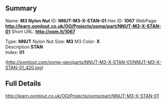 

 ## Summary
Name: __M3 Nylon Nut__
ID: __NNUT-M3-X-STAN-01__
Hex ID: __1067__
WebPage: __http://learn.oomlout.co.uk/OO/Projects/oomp/part/NNUT-M3-X-STAN-01__
Short URL: __http://oom.lt/1067__

Type: __NNUT__ Nylon Nut 
Size: __M3__ M3 
Color: __X__  
Description __STAN__  
Index: __01__


(http://oomlout.com/oomp-gen/parts/NNUT-M3-X-STAN-01/NNUT-M3-X-STAN-01_420.jpg)


 ## Full Details
 http://learn.oomlout.co.uk/OO/Projects/oomp/part/NNUT-M3-X-STAN-01














